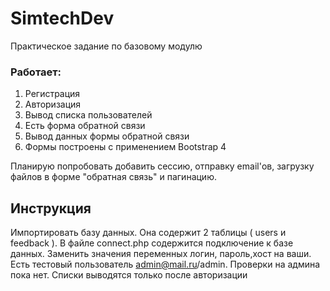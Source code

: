 # SimtechDev
Практическое задание по базовому модулю
### Работает:
1. Регистрация
2. Авторизация
3. Вывод списка пользователей
4. Есть форма обратной связи
5. Вывод данных формы обратной связи
6. Формы построены с применением Bootstrap 4


Планирую попробовать добавить сессию, отправку email'ов, загрузку файлов в форме "обратная связь" и пагинацию.

## Инструкция

Импортировать базу данных. Она содержит 2 таблицы ( users и feedback ). В файле connect.php содержится подключение к базе данных. Заменить значения переменных логин, пароль,хост на ваши. Есть тестовый пользователь admin@mail.ru/admin. Проверки на админа пока нет. Списки выводятся только после авторизации

